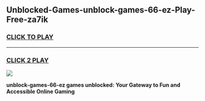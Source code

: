 
## Unblocked-Games-unblock-games-66-ez-Play-Free-za7ik
<h3>
<a href="https://premium76.site?title=unblock-games-66-ez&ref=21A">CLICK TO PLAY</a></h3>
<hr>

<h3>
<a href="https://premium76.site?title=unblock-games-66-ez&ref=21A">CLICK 2 PLAY</a>
  
</h3>

<a href="https://premium76.site?title=unblock-games-66-ez&ref=21A"><img src="https://clearcache.store/games.png"></a>


**unblock-games-66-ez games unblocked: Your Gateway to Fun and Accessible Online Gaming**
